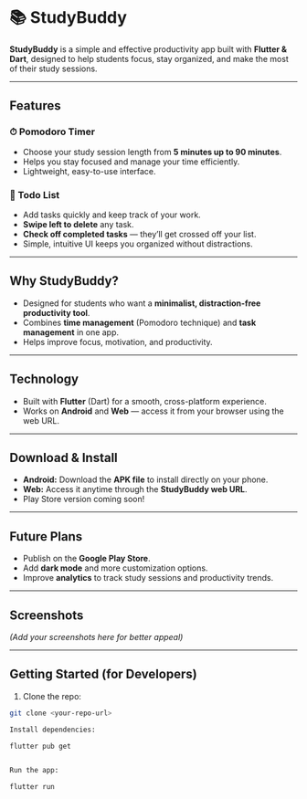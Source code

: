 # 📚 StudyBuddy

**StudyBuddy** is a simple and effective productivity app built with **Flutter & Dart**, designed to help students focus, stay organized, and make the most of their study sessions.  

---

## Features

### ⏱ Pomodoro Timer
- Choose your study session length from **5 minutes up to 90 minutes**.  
- Helps you stay focused and manage your time efficiently.  
- Lightweight, easy-to-use interface.

### 📝 Todo List
- Add tasks quickly and keep track of your work.  
- **Swipe left to delete** any task.  
- **Check off completed tasks** — they’ll get crossed off your list.  
- Simple, intuitive UI keeps you organized without distractions.

---

## Why StudyBuddy?
- Designed for students who want a **minimalist, distraction-free productivity tool**.  
- Combines **time management** (Pomodoro technique) and **task management** in one app.  
- Helps improve focus, motivation, and productivity.  

---

## Technology
- Built with **Flutter** (Dart) for a smooth, cross-platform experience.  
- Works on **Android** and **Web** — access it from your browser using the web URL.  

---

## Download & Install
- **Android:** Download the **APK file** to install directly on your phone.  
- **Web:** Access it anytime through the **StudyBuddy web URL**.  
- Play Store version coming soon!  

---

## Future Plans
- Publish on the **Google Play Store**.  
- Add **dark mode** and more customization options.  
- Improve **analytics** to track study sessions and productivity trends.  

---

## Screenshots
*(Add your screenshots here for better appeal)*

---

## Getting Started (for Developers)
1. Clone the repo:
```bash
git clone <your-repo-url>

Install dependencies:

flutter pub get


Run the app:

flutter run
